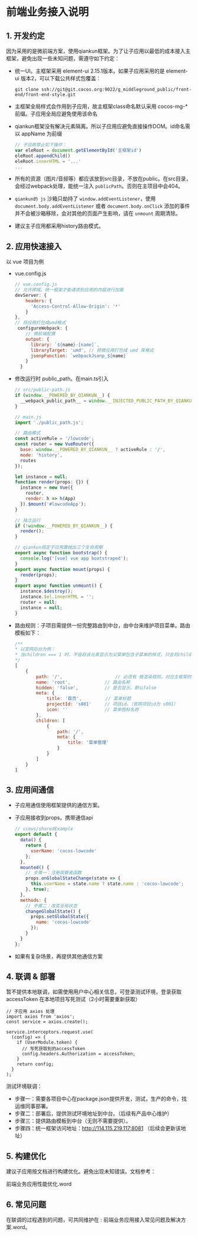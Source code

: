 # 前端业务接入说明

## 1. 开发约定

因为采用的是微前端方案，使用qiankun框架。为了让子应用以最低的成本接入主框架，避免出现一些未知问题，需遵守如下约定：

* 统一UI。主框架采用 element-ui 2.15.1版本。如果子应用采用的是 element-ui 版本2，可以下载公共样式包覆盖：

  ```
  git clone ssh://git@git.cocos.org:9022/g_middleground_public/front-end/front-end-style.git
  ```

* 主框架全局样式会作用到子应用，故主框架class命名默认采用 cocos-mg-* 前缀。子应用全局应避免使用该命名

* qiankun框架没有解决元素隔离。所以子应用应避免直接操作DOM。id命名需以 appName 为前缀

  ```js
  // 子应用禁止如下操作：
  var eleRoot = document.getElementById('主框架id')
  eleRoot.appendChild()
  eleRoot.innerHTML = '...'
  ...
  ```

* 所有的资源（图片/音频等）都应该放到src目录，不放在public。在src目录，会经过webpack处理，能统一注入 `publicPath`。否则在主项目中会404。

* `qiankun的 js` 沙箱只劫持了 `window.addEventListener`，使用 `document.body.addEventListener` 或者 `document.body.onClick` 添加的事件并不会被沙箱移除，会对其他的页面产生影响，请在 `unmount` 周期清除。


* 建议主子应用都采用history路由模式。

## 2. 应用快速接入

以 vue 项目为例

* vue.config.js

  ```js
  // vue.config.js
  // 允许跨域。统一框架才能请求到应用的内容进行加载
  devServer: {
      headers: {
        'Access-Control-Allow-Origin': '*'
      }
  },
  // 将应用打包成umd格式
   configureWebpack: {
      // 微前端配置
      output: {
        library: `${name}-[name]`,
        libraryTarget: 'umd', // 把微应用打包成 umd 库格式
        jsonpFunction: `webpackJsonp_${name}`
      }
    }
  ```

* 修改运行时 public_path。在main.ts引入

  ```js
  // src/public-path.js
  if (window.__POWERED_BY_QIANKUN__) {
    __webpack_public_path__ = window.__INJECTED_PUBLIC_PATH_BY_QIANKUN__;
  }
  ```
  
  ```js
  // main.js
  import './public_path.js';
  
  // 路由模式
  const activeRule = '/lowcode';
  const router = new VueRouter({
    base: window.__POWERED_BY_QIANKUN__ ? activeRule : '/',
    mode: 'history',
    routes
  });
  
  let instance = null;
  function render(props: {}) {
    instance = new Vue({
      router,
      render: h => h(App)
    }).$mount('#lowcodeApp');
  }
  
  // 独立运行
  if (!window.__POWERED_BY_QIANKUN__) {
    render();
  }
  
  // qiankun规定子应用需抛出三个生命周期
  export async function bootstrap() {
    console.log('[vue] vue app bootstraped');
  }
  export async function mount(props) {
    render(props);
  }
  export async function unmount() {
    instance.$destroy();
    instance.$el.innerHTML = '';
    router = null;
    instance = null;
  }
  ```
  

* 路由规则：子项目需提供一份完整路由到中台，由中台来维护项目菜单。路由模板如下：

  ```js
  /**
  * 以官网后台为例：
  * 当children === 1 时，不会将该元素显示为父菜单包含子菜单的样式，只会将children显示为一级菜单。
  */
  [
      {
          path: '/',					// 必须有 根渲染规则，对应主框架的 activeRule，第一次显示的界面（如：面板）
          name: 'root',				// 路由名称
          hidden: 'false',			// 是否显示。默认false
          meta: {
              title: '首页',		   // 菜单标题
              projectId: 's001'		// 项目id。（官网项目id为 s001）
              icon: ''				// 菜单图标名称
          },
          children: [
              {
                  path: '/',
                  meta: {
                      title: '菜单管理'
                  }
              }
          ]
      }
  ]
  ```

  

## 3. 应用间通信

* 子应用通信使用框架提供的通信方案。

* 子应用接收到props。携带通信api

  ```js
  // views/sharedExample
  export default {
    data() {
      return {
        userName: 'cocos-lowcode'
      };
    },
    mounted() {
      // 步骤一：注册观察者函数
      props.onGlobalStateChange(state => {
        this.userName = state.name ? state.name : 'cocos-lowcode';
      }, true);
    },
    methods: {
      // 步骤二：改变全局状态
      changeGlobalState() {
        props.setGlobalState({
          name: 'cocos-lowcode'
        });
      }
    }
  };
  ```

* 如果有复杂场景，再提供其他通信方案

## 4. 联调 & 部署

暂不提供本地联调，如需使用用户中心相关信息，可登录测试环境，登录获取accessToken 在本地项目写死测试（2小时需要重新获取）

```JS
// 子应用 axios 处理
import axios from 'axios';
const service = axios.create();

service.interceptors.request.use(
  (config) => {
    if (UserModule.token) {
      // 写死获取到的accessToken
      config.headers.Authorization = accessToken;
    }
    return config;
  }
);
```



测试环境联调：

* 步骤一：需要各项目中心在package.json提供开发，测试，生产的命令，找运维同事部署。
* 步骤二：部署后，提供测试环境地址到中台。（后续有产品中心维护）
* 步骤三：提供路由模板到中台（无则不需要提供）。
* 步骤四：统一框架访问地址：http://114.115.219.117:8081 （后续会更新该地址）

## 5. 构建优化

建议子应用按文档进行构建优化。避免出现未知错误。文档参考：

前端业务应用性能优化.word

## 6. 常见问题

在联调的过程遇到的问题，可共同维护在 : 前端业务应用接入常见问题及解决方案.word。

